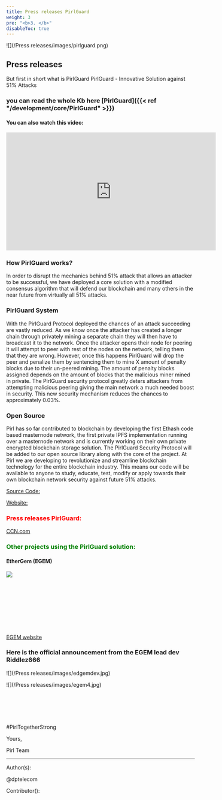 ```yaml
---
title: Press releases PirlGuard
weight: 3
pre: "<b>3. </b>"
disableToc: true
---
```


![](/Press releases/images/pirlguard.png)


## Press releases
But first in short what is PirlGuard
PirlGuard - Innovative Solution against 51% Attacks 

### you can read the whole Kb here [PirlGuard]({{< ref "/development/core/PirlGuard" >}})


#### You can also watch this video:


<iframe width="560" height="315" src="https://www.youtube.com/embed/Q-f01eFYlig" frameborder="0" allow="accelerometer; autoplay; encrypted-media; gyroscope; picture-in-picture" allowfullscreen></iframe>


### How PirlGuard works?


In order to disrupt the mechanics behind 51% attack that allows an attacker to be successful, we have deployed a core solution with a modified consensus algorithm that will defend our blockchain and many others in the near future from virtually all 51% attacks.


### PirlGuard System
With the PirlGuard Protocol deployed the chances of an attack succeeding are vastly reduced. As we know once the attacker has created a longer chain through privately mining a separate chain they will then have to broadcast it to the network. Once the attacker opens their node for peering it will attempt to peer with rest of the nodes on the network, telling them that they are wrong. However, once this happens PirlGuard will drop the peer and penalize them by sentencing them to mine X amount of penalty blocks due to their un-peered mining. The amount of penalty blocks assigned depends on the amount of blocks that the malicious miner mined in private.
The PirlGuard security protocol greatly deters attackers from attempting malicious peering giving the main network a much needed boost in security. This new security mechanism reduces the chances to approximately 0.03%.


###  Open Source


Pirl has so far contributed to blockchain by developing the first Ethash code based masternode network, the first private IPFS implementation running over a masternode network and is currently working on their own private encrypted blockchain storage solution.
The PirlGuard Security Protocol will be added to our open source library along with the core of the project.
At Pirl we are developing to revolutionize and streamline blockchain technology for the entire blockchain industry. This means our code will be available to anyone to study, educate, test, modify or apply towards their own blockchain network security against future 51% attacks.


[Source Code:](https://git.pirl.io/community/pirl)


[Website:](https://pirl.io/en)


### <span style="color:red">Press releases PirlGuard:</span>

[CCN.com](https://www.ccn.com/pirlguard-innovative-solution-against-51-attacks) 




### <span style="color:green">Other projects using the PirlGuard solution:</span>


#### EtherGem (EGEM)  



<img src="/Press releases/images/egem1.png" align="left"><br>
<br>
<br>
<br>
<br>
<br>
<br>
<br>
<br>

[EGEM website](https://egem.io) 


### Here is the official announcement from the EGEM lead dev Riddlez666 


![](/Press releases/images/edgemdev.jpg)


![](/Press releases/images/egem4.jpg)


<br>
<br>
<br>
<br>
 
#PirlTogetherStrong


Yours,

Pirl Team


---
Author(s):  


@dptelecom

Contributor():



